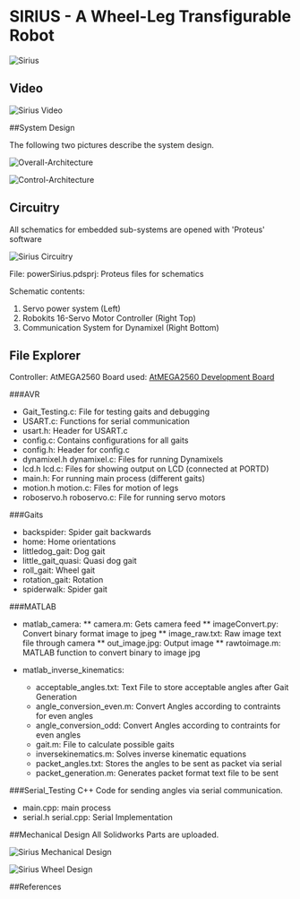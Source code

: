 # SIRIUS - A Wheel-Leg Transfigurable Robot

![Sirius](https://upload.wikimedia.org/wikipedia/commons/b/bc/Sirius-robot.jpg)


## Video

![[Sirius Video](http://img.youtube.com/vi/tceGkQNUUpM/0.jpg)](https://youtu.be/tceGkQNUUpM)


##System Design

The following two pictures describe the system design.

![Overall-Architecture](https://upload.wikimedia.org/wikipedia/commons/0/01/Flowchart_detailed.png)

![Control-Architecture](https://upload.wikimedia.org/wikipedia/commons/9/9d/Lcd-architecture.png)


## Circuitry

All schematics for embedded sub-systems are opened with 'Proteus' software

![Sirius Circuitry](https://upload.wikimedia.org/wikipedia/commons/8/87/Sirius-ckt.JPG)

File: powerSirius.pdsprj: Proteus files for schematics

Schematic contents:  
1. Servo power system (Left)  
2. Robokits 16-Servo Motor Controller (Right Top)  
3. Communication System for Dynamixel (Right Bottom)


## File Explorer

Controller:  AtMEGA2560
Board used: [AtMEGA2560 Development Board](http://www.nex-robotics.com/products/microcontroller-development-boards/atmega2560-development-board.html)

###AVR
* Gait_Testing.c: File for testing gaits and debugging
* USART.c:	Functions for serial communication
* usart.h: 	Header for USART.c
* config.c:	Contains configurations for all gaits
* config.h: 	Header for config.c
* dynamixel.h dynamixel.c:	Files for running Dynamixels
* lcd.h lcd.c:	Files for showing output on LCD (connected at PORTD)	
* main.h: For running main process (different gaits)
* motion.h motion.c:	Files for motion of legs
* roboservo.h roboservo.c:	File for running servo motors

###Gaits
* backspider: Spider gait backwards
* home:	Home orientations
* littledog_gait: Dog gait
* little_gait_quasi: Quasi dog gait
* roll_gait: Wheel gait
* rotation_gait: Rotation
* spiderwalk: Spider gait

###MATLAB

* matlab_camera:
	** camera.m: Gets camera feed
	** imageConvert.py: Convert binary format image to jpeg
	** image_raw.txt: Raw image text file through camera
	** out_image.jpg: Output image
	** rawtoimage.m: MATLAB function to convert binary to image jpg

* matlab_inverse_kinematics:
	* acceptable_angles.txt: Text File to store acceptable angles after Gait Generation
	* angle_conversion_even.m: Convert Angles according to contraints for even angles
	* angle_conversion_odd: Convert Angles according to contraints for even angles
	* gait.m: File to calculate possible gaits
	* inversekinematics.m: Solves inverse kinematic equations
	* packet_angles.txt: Stores the angles to be sent as packet via serial
	* packet_generation.m: Generates packet format text file to be sent

###Serial_Testing
C++ Code for sending angles via serial communication.
* main.cpp:	main process
* serial.h serial.cpp: Serial Implementation



##Mechanical Design
All Solidworks Parts are uploaded.

![Sirius Mechanical Design](https://upload.wikimedia.org/wikipedia/commons/8/82/MechD-sirius.jpg)

![Sirius Wheel Design](https://upload.wikimedia.org/wikipedia/commons/6/6e/WheelSirius.jpg)

##References
